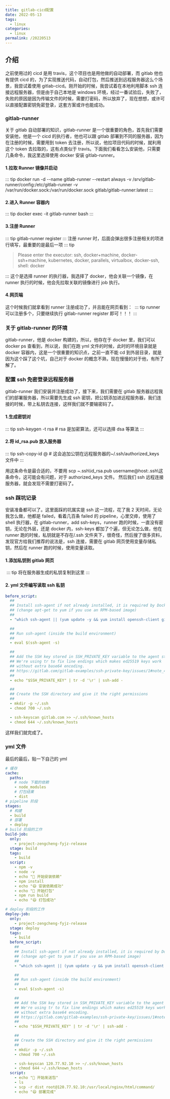 ```yaml
---
title: gitlab-cicd配置
date: 2022-05-13
tags:
  - linux
categories:
  - linux
permalink: /20220513
---
```


## 介绍

之前使用过的 cicd 是用 travis，这个项目也是用他做的自动部署，而 gitlab 他也有提供 cicd 的，为了实现推送代码，自动打包，然后推送到远程服务器这么个场景，我尝试着使用 gitlab-cicd。刚开始的时候，我尝试着在本地利用脚本 ssh 连接远程服务器，但是由于自己本地是 windows 环境，经过一番试验后，失败了，失败的原因是因为传输文件的时候，需要打密码，所以放弃了，现在想想，或许可以直接配置密钥免密登录，这套方案或许也能成功。

### gitlab-runner

关于 gitlab 自动部署的知识，gitlab-runner 是一个很重要的角色，首先我们需要安装他，他是一个 cicd 的执行者，他也可以跟 gitlab 部署到不同的服务器，因为在注册的时候，需要用到 token 去注册，所以说，他拉项目代码的时候，就利用这个 token 去拉取的，这有点类似于 travis。下面我们看看怎么安装他，只需要几条命令，我这里选择使用 docker 安装 gitlab-runner。

#### 1.拉取 Runner 镜像并启动

::: tip
docker run -d --name gitlab-runner --restart always -v /srv/gitlab-runner/config:/etc/gitlab-runner -v /var/run/docker.sock:/var/run/docker.sock gitlab/gitlab-runner:latest
:::

#### 2.进入 Runner 容器内

::: tip
docker exec -it gitlab-runner bash
:::

#### 3.注册 Runner

::: tip
gitlab-runner register
:::
注册 runner 时，后面会弹出很多注册相关的项进行填写，最重要的是最后一项
::: tip

> Please enter the executor: ssh, docker+machine, docker-ssh+machine, kubernetes, docker, parallels, virtualbox, docker-ssh, shell:
> docker

:::
这个是选择 runner 的执行器，我选择了 docker，他会关联一个镜像，在 runner 执行的时候，他会先拉取关联的镜像进行 job 执行。

#### 4.网页端

这个时候我们就拿看到 runner 注册成功了，并且能在网页看到：
<img :src="$withBase('/assets/20220513/01.png')" alt="">
::: tip
runner 可以注册多个，只要继续执行 gitlab-runner register 即可！！！
:::

### 关于 gitlab-runner 的环境

gitlab-runner，他是 docker 构建的，所以，他存在于 docker 里，我们可以 docker ps 查看到，所以说，我们在跑 yml 文件的时候，此时的环境目录就是 docker 容器内，这是一个很重要的知识点，之前一直不能 cd 到外层目录，就是因为这个踩了这个坑，自己对于 docker 的概念不熟，现在慢慢的对于他，有所了解了。

### 配置 ssh 免密登录远程服务器

gitlab-runner 我们安装并注册成功了，接下来，我们需要在 gitlab 服务器远程我们的部署服务器，所以需要先生成 ssh 密钥，把公钥添加进远程服务器，我们连接的时候，带上私钥去连接，这样我们就不要输密码了。

#### 1.生成密钥对

::: tip
ssh-keygen -t rsa # rsa 是加密算法，还可以选择 dsa 等算法
:::

#### 2.将 id_rsa.pub 放入服务器

::: tip
ssh-copy-id <username>@<host> # 这会追加公钥在远程服务器的~/.ssh/authorized_keys 文件中
:::

用这条命令是最合适的，不要用 scp ~\.ssh\id_rsa.pub username@host:.ssh\这条命令，这可能会有问题，对于 authorized_keys 文件。
然后我们 ssh 远程连接服务器，就会发现不需要打密码了。

### ssh 踩坑记录

安装准备都可以了。这里面踩的坑属实是 ssh 这一流程，花了我 2 天时间，无论我怎么做，他都是 failed，看着几百条 failed 的 pipeline，心里交瘁，使用了 shell 执行器，在 gitlab-runner，add ssh-keys，runner 跑的时候，一直没有密钥，无论在外层，还是 docker 内，ssh-keys 都加了个遍，但无论怎么做，他在 runner 跑的时候，私钥就是不存在/.ssh 文件夹下，很奇怪，然后搜了很多资料，发现官方给我们推荐的说法是，ssh 连接，需要在 gitlab 网页使用变量存储私钥，然后在 runner 跑的时候，使用变量读取。

#### 1.添加私钥到 gitlab 网页

<img :src="$withBase('/assets/20220513/02.png')" alt="">
::: tip
将在服务器生成的私钥复制到这里
:::

#### 2. yml 文件编写读取 ssh 私钥

```yml
before_script:
  ##
  ## Install ssh-agent if not already installed, it is required by Docker.
  ## (change apt-get to yum if you use an RPM-based image)
  ##
  - "which ssh-agent || (yum update -y && yum install openssh-client git -y)"

  ##
  ## Run ssh-agent (inside the build environment)
  ##
  - eval $(ssh-agent -s)

  ##
  ## Add the SSH key stored in SSH_PRIVATE_KEY variable to the agent store
  ## We're using tr to fix line endings which makes ed25519 keys work
  ## without extra base64 encoding.
  ## https://gitlab.com/gitlab-examples/ssh-private-key/issues/1#note_48526556
  ##
  - echo "$SSH_PRIVATE_KEY" | tr -d '\r' | ssh-add -

  ##
  ## Create the SSH directory and give it the right permissions
  ##
  - mkdir -p ~/.ssh
  - chmod 700 ~/.ssh

  - ssh-keyscan gitlab.com >> ~/.ssh/known_hosts
  - chmod 644 ~/.ssh/known_hosts
```

这样我们就完成了。

### yml 文件

最后的最后，贴一下自己的 yml

```yml
# 缓存
cache:
  paths:
    # node 下载的依赖
    - node_modules
    # 打包结果
    - dist
# pipeline 阶段
stages:
  # 构建
  - build
  # 部署
  - deploy
# build 阶段的工作
build-job:
  only:
    - project-zengcheng-fyjz-release
  stage: build
  tags:
    - build
  script:
    - npm -v
    - node -v
    - echo "🚚 开始安装依赖"
    - npm install
    - echo "😄 安装依赖成功"
    - echo "🚚 开始打包"
    - npm run build
    - echo "😄 打包成功"

# deploy 阶段的工作
deploy-job:
  only:
    - project-zengcheng-fyjz-release
  stage: deploy
  tags:
    - build
  before_script:
    ##
    ## Install ssh-agent if not already installed, it is required by Docker.
    ## (change apt-get to yum if you use an RPM-based image)
    ##
    - "which ssh-agent || (yum update -y && yum install openssh-client git -y)"

    ##
    ## Run ssh-agent (inside the build environment)
    ##
    - eval $(ssh-agent -s)

    ##
    ## Add the SSH key stored in SSH_PRIVATE_KEY variable to the agent store
    ## We're using tr to fix line endings which makes ed25519 keys work
    ## without extra base64 encoding.
    ## https://gitlab.com/gitlab-examples/ssh-private-key/issues/1#note_48526556
    ##
    - echo "$SSH_PRIVATE_KEY" | tr -d '\r' | ssh-add -

    ##
    ## Create the SSH directory and give it the right permissions
    ##
    - mkdir -p ~/.ssh
    - chmod 700 ~/.ssh

    - ssh-keyscan 120.77.92.10 >> ~/.ssh/known_hosts
    - chmod 644 ~/.ssh/known_hosts
  script:
    - echo "🚚 开始发送包"
    - ls
    - scp -r dist root@120.77.92.10:/usr/local/nginx/html/command/
    - echo "😄 部署完成"
```
